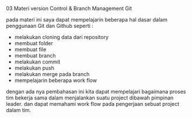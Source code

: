 03 Materi version Control & Branch Management Git

pada materi ini saya dapat mempelajarin beberapa hal dasar dalam penggunaan Git dan Github seperti :

- melakukan cloning data dari repository
- membuat folder
- membuat file
- membuat branch
- melakukan commit
- melakukan push
- melakukan merge pada branch
- mempelajarin beberapa work flow

dengan ada nya pembahasan ini kita dapat mempelajari bagaimana proses tim bekerja sama dalam menjalankan suatu project dibawah pimpinan leader. dan dapat memahami work flow pada pengerjaan sebuat project dalam tim.

